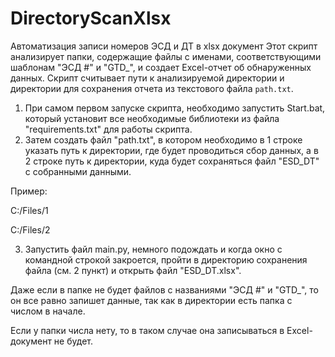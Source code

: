 # DirectoryScanXlsx
Автоматизация записи номеров ЭСД и ДТ в xlsx документ
Этот скрипт анализирует папки, содержащие файлы с именами, соответствующими шаблонам "ЭСД #" и "GTD_", и создает Excel-отчет об обнаруженных данных. Скрипт считывает пути к анализируемой директории и директории для сохранения отчета из текстового файла `path.txt`.

1. При самом первом запуске скрипта, необходимо запустить Start.bat, который установит все необходимые библиотеки из файла "requirements.txt" для работы скрипта.
2. Затем создать файл "path.txt", в котором необходимо в 1 строке указать путь к директории, где будет проводиться сбор данных, а в 2 строке путь к директории, куда будет сохраняться файл "ESD_DT" с собранными данными.

Пример:

C:/Files/1

C:/Files/2

3. Запустить файл main.py, немного подождать и когда окно с командной строкой закроется, пройти в директорию сохранения файла (см. 2 пункт) и открыть файл "ESD_DT.xlsx".

Даже если в папке не будет файлов с названиями "ЭСД #" и "GTD_", то он все равно запишет данные, так как в директории есть папка с числом в начале. 

Если у папки числа нету, то в таком случае она записываться в Excel-документ не будет. 
